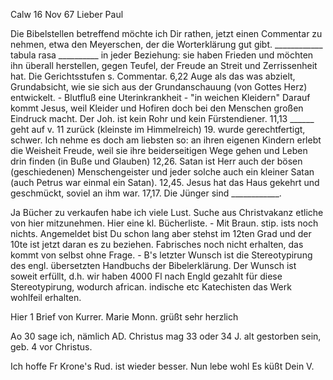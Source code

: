  Calw 16 Nov 67
Lieber Paul

Die Bibelstellen betreffend möchte ich Dir rathen, jetzt einen Commentar zu nehmen, etwa den Meyerschen, der die Worterklärung gut gibt. ____________ tabula rasa __________ in jeder Beziehung: sie haben Frieden und möchten ihn überall herstellen, gegen Teufel, der Freude an Streit und Zerrissenheit hat. Die Gerichtsstufen s. Commentar. 6,22 Auge als das was abzielt, Grundabsicht, wie sie sich aus der Grundanschauung (von Gottes Herz) entwickelt. - Blutfluß eine Uterinkrankheit - "in weichen Kleidern" Darauf kommt Jesus, weil Kleider und Hofiren doch bei den Menschen großen Eindruck macht. Der Joh. ist kein Rohr und kein Fürstendiener. 11,13 ______ geht auf v. 11 zurück (kleinste im Himmelreich) 19. wurde gerechtfertigt, schwer. Ich nehme es doch am liebsten so: an ihren eigenen Kindern erlebt die Weisheit Freude, weil sie ihre beiderseitigen Wege gehen und Leben drin finden (in Buße und Glauben) 12,26. Satan ist Herr auch der bösen (geschiedenen) Menschengeister und jeder solche auch ein kleiner Satan (auch Petrus war einmal ein Satan). 12,45. Jesus hat das Haus gekehrt und geschmückt, soviel an ihm war. 17,17. Die Jünger sind ____________.

Ja Bücher zu verkaufen habe ich viele Lust. Suche aus Christvakanz etliche von hier mitzunehmen. Hier eine kl. Bücherliste. - Mit Braun. stip. ists noch nichts. Angemeldet bist Du schon lang aber stehst im 12ten Grad und der 10te ist jetzt daran es zu beziehen. Fabrisches noch nicht erhalten, das kommt von selbst ohne Frage. - B's letzter Wunsch ist die Stereotypirung des engl. übersetzten Handbuchs der Bibelerklärung. Der Wunsch ist soweit erfüllt, d.h. wir haben 4000 Fl nach Engld gezahlt für diese Stereotypirung, wodurch african. indische etc Katechisten das Werk wohlfeil erhalten.

Hier 1 Brief von Kurrer. Marie Monn. grüßt sehr herzlich

Ao 30 sage ich, nämlich AD. Christus mag 33 oder 34 J. alt gestorben sein, geb. 4 vor Christus.

Ich hoffe Fr Krone's Rud. ist wieder besser. Nun lebe wohl
 Es küßt Dein V.
